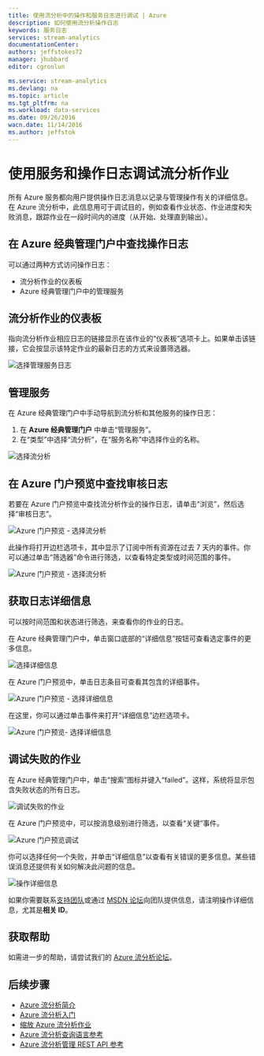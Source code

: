 ```yaml
---
title: 使用流分析中的操作和服务日志进行调试 | Azure
description: 如何使用流分析操作日志
keywords: 服务日志
services: stream-analytics
documentationCenter: 
authors: jeffstokes72
manager: jhubbard
editor: cgronlun

ms.service: stream-analytics
ms.devlang: na
ms.topic: article
ms.tgt_pltfrm: na
ms.workload: data-services
ms.date: 09/26/2016
wacn.date: 11/14/2016
ms.author: jeffstok
---
```


# 使用服务和操作日志调试流分析作业

所有 Azure 服务都向用户提供操作日志消息以记录与管理操作有关的详细信息。在 Azure 流分析中，此信息用可于调试目的，例如查看作业状态、作业进度和失败消息，跟踪作业在一段时间内的进度（从开始、处理直到输出）。

## 在 Azure 经典管理门户中查找操作日志

可以通过两种方式访问操作日志：

- 流分析作业的仪表板  
- Azure 经典管理门户中的管理服务  

## 流分析作业的仪表板

指向流分析作业相应日志的链接显示在该作业的“仪表板”选项卡上。如果单击该链接，它会按显示该特定作业的最新日志的方式来设置筛选器。

  ![选择管理服务日志](./media/stream-analytics-operation-logs/01-stream-analytics-operation-logs.png)

## 管理服务

在 Azure 经典管理门户中手动导航到流分析和其他服务的操作日志：

1.	在 **Azure 经典管理门户** 中单击“管理服务”[](https://manage.windowsazure.cn)。
2.	在“类型”中选择“流分析”，在“服务名称”中选择作业的名称。  

  ![选择流分析](./media/stream-analytics-operation-logs/02-stream-analytics-operation-logs.png)

## 在 Azure 门户预览中查找审核日志 ##

若要在 Azure 门户预览中查找流分析作业的操作日志，请单击“浏览”，然后选择“审核日志”。

  ![Azure 门户预览 - 选择流分析](./media/stream-analytics-operation-logs/06-stream-analytics-operation-logs.png)  

此操作将打开边栏选项卡，其中显示了订阅中所有资源在过去 7 天内的事件。你可以通过单击“筛选器”命令进行筛选，以查看特定类型或时间范围的事件。

  ![Azure 门户预览 - 选择流分析](./media/stream-analytics-operation-logs/07-stream-analytics-operation-logs.png)  

## 获取日志详细信息

可以按时间范围和状态进行筛选，来查看你的作业的日志。

在 Azure 经典管理门户中，单击窗口底部的“详细信息”按钮可查看选定事件的更多信息。

  ![选择详细信息](./media/stream-analytics-operation-logs/03-stream-analytics-operation-logs.png)  

在 Azure 门户预览中，单击日志条目可查看其包含的详细事件。

  ![Azure 门户预览 - 选择详细信息](./media/stream-analytics-operation-logs/08-stream-analytics-operation-logs.png)  

在这里，你可以通过单击事件来打开“详细信息”边栏选项卡。

  ![Azure 门户预览- 选择详细信息](./media/stream-analytics-operation-logs/09-stream-analytics-operation-logs.png)  

## 调试失败的作业

在 Azure 经典管理门户中，单击“搜索”图标并键入“failed”。这样，系统将显示包含失败状态的所有日志。

  ![调试失败的作业](./media/stream-analytics-operation-logs/04-stream-analytics-operation-logs.png)

在 Azure 门户预览中，可以按消息级别进行筛选，以查看“关键”事件。

  ![Azure 门户预览调试](./media/stream-analytics-operation-logs/10-stream-analytics-operation-logs.png)  

你可以选择任何一个失败，并单击“详细信息”以查看有关错误的更多信息。某些错误消息还提供有关如何解决此问题的信息。

  ![操作详细信息](./media/stream-analytics-operation-logs/05-stream-analytics-operation-logs.png)  

如果你需要联系[支持团队](https://www.azure.cn/support/contact/)或通过 [MSDN 论坛](https://social.msdn.microsoft.com/Forums/zh-CN/home?forum=AzureStreamAnalytics)向团队提供信息，请注明操作详细信息，尤其是**相关 ID**。

## 获取帮助
如需进一步的帮助，请尝试我们的 [Azure 流分析论坛](https://social.msdn.microsoft.com/Forums/zh-cn/home?forum=AzureStreamAnalytics)。

## 后续步骤

- [Azure 流分析简介](./stream-analytics-introduction.md)
- [Azure 流分析入门](./stream-analytics-get-started.md)
- [缩放 Azure 流分析作业](./stream-analytics-scale-jobs.md)
- [Azure 流分析查询语言参考](https://msdn.microsoft.com/zh-cn/library/azure/dn834998.aspx)
- [Azure 流分析管理 REST API 参考](https://msdn.microsoft.com/zh-cn/library/azure/dn835031.aspx)

<!---HONumber=Mooncake_1107_2016-->